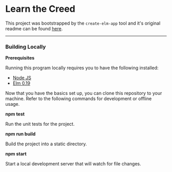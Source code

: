 # Learn the Creed

This project was bootstrapped by the `create-elm-app` tool and it's original readme can be found [here](./create-elm-app.md).

---

### Building Locally

**Prerequisites**

Running this program locally requires you to have the following installed:
- [Node JS](https://nodejs.org)
- [Elm 0.19](https://elm-lang.org/)

Now that you have the basics set up, you can clone this repository to your machine. Refer to the following commands for development or offline usage.

**npm test**

Run the unit tests for the project.

**npm run build**

Build the project into a static directory.

**npm start**

Start a local development server that will watch for file changes.
